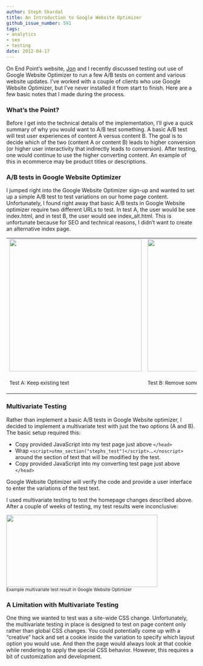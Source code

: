 ```yaml
---
author: Steph Skardal
title: An Introduction to Google Website Optimizer
github_issue_number: 591
tags:
- analytics
- seo
- testing
date: 2012-04-17
---
```


On End Point’s website, [Jon](/team/jon-jensen/) and I recently discussed testing out use of Google Website Optimizer to run a few A/B tests on content and various website updates. I’ve worked with a couple of clients who use Google Website Optimizer, but I’ve never installed it from start to finish. Here are a few basic notes that I made during the process.

### What’s the Point?

Before I get into the technical details of the implementation, I’ll give a quick summary of why you would want to A/B test something. A basic A/B test will test user experiences of content A versus content B. The goal is to decide which of the two (content A or content B) leads to higher conversion (or higher user interactivity that indirectly leads to conversion). After testing, one would continue to use the higher converting content. An example of this in ecommerce may be product titles or descriptions.

### A/B tests in Google Website Optimizer

I jumped right into the Google Website Optimizer sign-up and wanted to set up a simple A/B test to test variations on our home page content. Unfortunately, I found right away that basic A/B tests in Google Website optimizer require two different URLs to test. In test A, the user would be see index.html, and in test B, the user would see index_alt.html. This is unfortunate because for SEO and technical reasons, I didn’t want to create an alternative index page.

<table cellpadding="0" cellspacing="0" width="100%">
<tbody><tr>
<td valign="bottom"><img border="0" src="/blog/2012/04/google-website-optimizer-introduction/image-0.png" width="350"/></td>
<td valign="bottom"><img border="0" src="/blog/2012/04/google-website-optimizer-introduction/image-1.png" width="350"/>
</td>
</tr>
<tr>
<td>
<p><small>Test A: Keep existing text</small></p>
</td>
<td>
<p><small>Test B: Remove some paragraph text in first section</small></p>
</td>
</tr>
</tbody></table>

### Multivariate Testing

Rather than implement a basic A/B tests in Google Website optimizer, I decided to implement a multivariate test with just the two options (A and B). The basic setup required this:

- Copy provided JavaScript into my test page just above `</head>`
- Wrap `<script>utmx_section("stephs_test")</script>`...`</noscript>` around the section of text that will be modified by the test.
- Copy provided JavaScript into my converting test page just above `</head>`

Google Website Optimizer will verify the code and provide a user interface to enter the variations of the test text.

I used multivariate testing to test the homepage changes described above. After a couple of weeks of testing, my test results were inconclusive:

<img border="0" height="191" src="/blog/2012/04/google-website-optimizer-introduction/image-2.png" width="400"/><br/>
<small>Example multivariate test result in Google Website Optimizer</small>

### A Limitation with Multivariate Testing

One thing we wanted to test was a site-wide CSS change. Unfortunately, the multivariate testing in place is designed to test on page content only rather than global CSS changes. You could potentially come up with a “creative” hack and set a cookie inside the variation to specify which layout option you would use. And then the page would always look at that cookie while rendering to apply the special CSS behavior. However, this requires a bit of customization and development.
